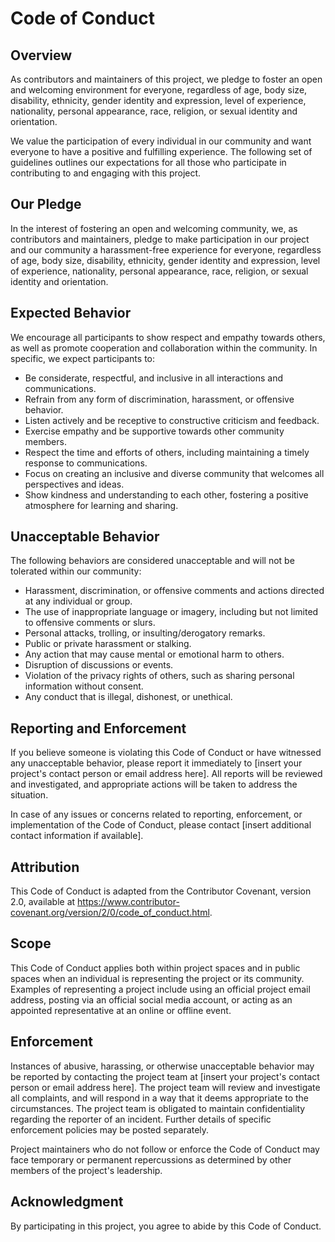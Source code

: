 # Code of Conduct

## Overview

As contributors and maintainers of this project, we pledge to foster an open and welcoming environment for everyone, regardless of age, body size, disability, ethnicity, gender identity and expression, level of experience, nationality, personal appearance, race, religion, or sexual identity and orientation.

We value the participation of every individual in our community and want everyone to have a positive and fulfilling experience. The following set of guidelines outlines our expectations for all those who participate in contributing to and engaging with this project.

## Our Pledge

In the interest of fostering an open and welcoming community, we, as contributors and maintainers, pledge to make participation in our project and our community a harassment-free experience for everyone, regardless of age, body size, disability, ethnicity, gender identity and expression, level of experience, nationality, personal appearance, race, religion, or sexual identity and orientation.

## Expected Behavior

We encourage all participants to show respect and empathy towards others, as well as promote cooperation and collaboration within the community. In specific, we expect participants to:

- Be considerate, respectful, and inclusive in all interactions and communications.
- Refrain from any form of discrimination, harassment, or offensive behavior.
- Listen actively and be receptive to constructive criticism and feedback.
- Exercise empathy and be supportive towards other community members.
- Respect the time and efforts of others, including maintaining a timely response to communications.
- Focus on creating an inclusive and diverse community that welcomes all perspectives and ideas.
- Show kindness and understanding to each other, fostering a positive atmosphere for learning and sharing.

## Unacceptable Behavior

The following behaviors are considered unacceptable and will not be tolerated within our community:

- Harassment, discrimination, or offensive comments and actions directed at any individual or group.
- The use of inappropriate language or imagery, including but not limited to offensive comments or slurs.
- Personal attacks, trolling, or insulting/derogatory remarks.
- Public or private harassment or stalking.
- Any action that may cause mental or emotional harm to others.
- Disruption of discussions or events.
- Violation of the privacy rights of others, such as sharing personal information without consent.
- Any conduct that is illegal, dishonest, or unethical.

## Reporting and Enforcement

If you believe someone is violating this Code of Conduct or have witnessed any unacceptable behavior, please report it immediately to [insert your project's contact person or email address here]. All reports will be reviewed and investigated, and appropriate actions will be taken to address the situation.

In case of any issues or concerns related to reporting, enforcement, or implementation of the Code of Conduct, please contact [insert additional contact information if available].

## Attribution

This Code of Conduct is adapted from the Contributor Covenant, version 2.0, available at <https://www.contributor-covenant.org/version/2/0/code_of_conduct.html>.

## Scope

This Code of Conduct applies both within project spaces and in public spaces when an individual is representing the project or its community. Examples of representing a project include using an official project email address, posting via an official social media account, or acting as an appointed representative at an online or offline event.

## Enforcement

Instances of abusive, harassing, or otherwise unacceptable behavior may be reported by contacting the project team at [insert your project's contact person or email address here]. The project team will review and investigate all complaints, and will respond in a way that it deems appropriate to the circumstances. The project team is obligated to maintain confidentiality regarding the reporter of an incident. Further details of specific enforcement policies may be posted separately.

Project maintainers who do not follow or enforce the Code of Conduct may face temporary or permanent repercussions as determined by other members of the project's leadership.

## Acknowledgment

By participating in this project, you agree to abide by this Code of Conduct.
